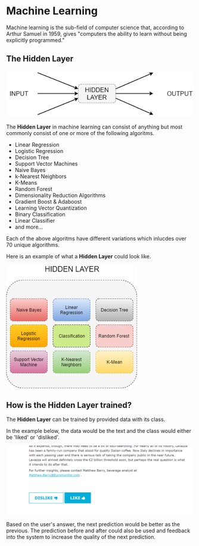 # Machine Learning

Machine learning is the sub-field of computer science that, according to Arthur Samuel in 1959, gives "computers the ability to learn without being explicitly programmed."

## The Hidden Layer

![](https://github.com/barend-erasmus/machine-learning/raw/master/images/machine-learning-basic.png)

The **Hidden Layer** in machine learning can consist of anything but most commonly consist of one or more of the following algoritms.

* Linear Regression
* Logistic Regression
* Decision Tree
* Support Vector Machines
* Naive Bayes
* k-Nearest Neighbors
* K-Means
* Random Forest
* Dimensionality Reduction Algorithms
* Gradient Boost & Adaboost
* Learning Vector Quantization
* Binary Classification
* Linear Classifier
* and more...

Each of the above algoritms have different variations which inlucdes over 70 unique algorithms.

Here is an example of what a **Hidden Layer** could look like.

![](https://github.com/barend-erasmus/machine-learning/raw/master/images/machine-learning-hidden-layer.png)

## How is the Hidden Layer trained?

The **Hidden Layer** can be trained by provided data with its class.

In the example below, the data would be the text and the class would either be 'liked' or 'disliked'.

![](https://github.com/barend-erasmus/machine-learning/raw/master/images/like-dislike.PNG)

Based on the user's answer, the next prediction would be better as the previous. The prediction before and after could also be used and feedback into the system to increase the quality of the next prediction.
